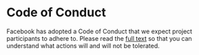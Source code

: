 # Code of Conduct

Facebook has adopted a Code of Conduct that we expect project participants to adhere to. Please read the [full text](https://code.facebook.com/pages/876921332402685/open-source-code-of-conduct) so that you can understand what actions will and will not be tolerated.
